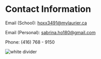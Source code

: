 # Contact Information

Email (School): <hoxx3491@mylaurier.ca>

Email (Personal): <sabrina.ho180@gmail.com>

Phone: (416) 768 - 9150

![white divider](https://via.placeholder.com/2000x5/FFFFFF/FFFFFF)
